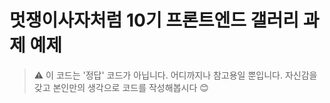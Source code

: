# 멋쟁이사자처럼 10기 프론트엔드 갤러리 과제 예제

> ⚠ 이 코드는 '정답' 코드가 아닙니다. 어디까지나 참고용일 뿐입니다. 자신감을 갖고 본인만의 생각으로 코드를 작성해봅시다 😊
